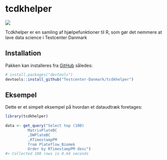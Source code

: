 
<!-- README.md is generated from README.Rmd. Please edit that file -->

# tcdkhelper

<!-- badges: start -->

![](https://img.shields.io/badge/status-aktiv-brightgreen)
<!-- badges: end -->

Tcdkhelper er en samling af hjælpefunktioner til R, som gør det nemmere
at lave data science i Testcenter Danmark

## Installation

Pakken kan installeres fra [GitHub](https://github.com/) således:

``` r
# install.packages("devtools")
devtools::install_github("Testcenter-Danmark/tcdkhelper")
```

## Eksempel

Dette er et simpelt eksempel på hvordan et dataudtræk foretages:

``` r
library(tcdkhelper)
  
data <- get_query("Select top (100) 
          MatrixPlateBC
          ,DWPlateBC
          ,RTimestampPM
          from Plateflow_Biomek
          Order by RTimestampPM desc")
#> Collected 100 rows in 0.64 seconds
```
